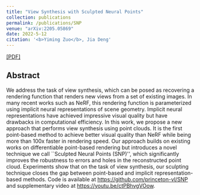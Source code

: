 ```yaml
---
title: "View Synthesis with Sculpted Neural Points"
collection: publications
permalink: /publications/SNP
venue: "arXiv:2205.05869"
date: 2022-5-12
citation: '<b>Yiming Zuo</b>, Jia Deng'
---
```


[[PDF]](https://arxiv.org/pdf/2205.05869)

## Abstract
We address the task of view synthesis, which can be posed as recovering a rendering function that renders new views from a set of existing images.  In many recent works such as NeRF, this rendering function is parameterized using implicit neural representations of scene geometry. Implicit neural representations have achieved impressive visual quality but have drawbacks in computational efficiency. In this work, we propose a new approach that performs view synthesis using point clouds. It is the first point-based method to achieve better visual quality than NeRF while being more than 100x faster in rendering speed. Our approach builds on existing works on differentiable point-based rendering but introduces a novel technique we call ``Sculpted Neural Points (SNP)'', which significantly improves the robustness to errors and holes in the reconstructed point cloud. Experiments show that on the task of view synthesis, our sculpting technique closes the gap between point-based and implicit representation-based methods. Code is available at https://github.com/princeton-vl/SNP and supplementary video at https://youtu.be/ctPBhvgVOow.